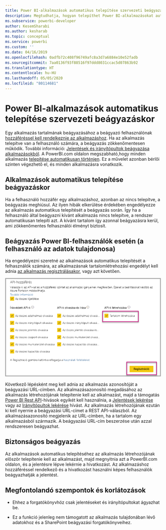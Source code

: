 ```yaml
---
title: Power BI-alkalmazások automatikus telepítése szervezeti beágyazáskor
description: Megtudhatja, hogyan telepíthet Power BI-alkalmazásokat automatikusan szervezeti beágyazáskor.
ms.subservice: powerbi-developer
author: KesemSharabi
ms.author: kesharab
ms.topic: conceptual
ms.service: powerbi
ms.custom: ''
ms.date: 04/16/2019
ms.openlocfilehash: 0adfb72c408f96749afc8a3d7a6884e10e52fadb
ms.sourcegitcommit: 7aa0136f93f88516f97ddd8031ccac5d07863b92
ms.translationtype: HT
ms.contentlocale: hu-HU
ms.lasthandoff: 05/05/2020
ms.locfileid: "80114681"
---
```

# <a name="auto-install-power-bi-apps-when-embedding-for-your-organization"></a>Power BI-alkalmazások automatikus telepítése szervezeti beágyazáskor

Egy alkalmazás tartalmának beágyazásához a beágyazó felhasználónak [hozzáféréssel kell rendelkeznie az alkalmazáshoz](../../service-create-distribute-apps.md). Ha az alkalmazás telepítve van a felhasználó számára, a beágyazás zökkenőmentesen működik. További információ: [Jelentések és irányítópultok beágyazása alkalmazásokból](embed-from-apps.md). A PowerBI.com oldalon megszabható,hogy minden alkalmazás [telepítése automatikusan történjen](https://powerbi.microsoft.com/blog/automatically-install-apps/). Ez a művelet azonban bérlői szinten végezhető el, és minden alkalmazásra vonatkozik.

## <a name="auto-install-app-on-embedding"></a>Alkalmazások automatikus telepítése beágyazáskor

Ha a felhasználó hozzáfér egy alkalmazáshoz, azonban az nincs telepítve, a beágyazás meghiúsul. Az ilyen hibák elkerülése érdekében engedélyezze az alkalmazás automatikus telepítését a beágyazás során. Így ha a felhasználó által beágyazni kívánt alkalmazás nincs telepítve, a rendszer automatikusan telepíti azt. A kívánt tartalom így azonnal beágyazásra kerül, ami zökkenőmentes felhasználói élményt biztosít.

## <a name="embed-for-power-bi-users-user-owns-data"></a>Beágyazás Power BI-felhasználók esetén (a felhasználó az adatok tulajdonosa)

Ha engedélyezni szeretné az alkalmazások automatikus telepítését a felhasználók számára, az alkalmazásnak tartalomlétrehozási engedélyt kell adnia [az alkalmazás regisztrálásakor](register-app.md#register-with-the-power-bi-application-registration-tool), vagy azt követően.

![Alkalmazásregisztráció – tartalomlétrehozás](media/embed-auto-install-app/register-app-create-content.png)

Következő lépésként meg kell adnia az alkalmazás azonosítóját a beágyazási URL-címben. Az alkalmazásazonosító megadásához az alkalmazás létrehozójának telepítenie kell az alkalmazást, majd a támogatás [Power BI Rest API](https://docs.microsoft.com/rest/api/power-bi/)-hívások egyikét kell használnia, a [Jelentések lekérése](https://docs.microsoft.com/rest/api/power-bi/reports/getreports) vagy az [Irányítópultok lekérése](https://docs.microsoft.com/rest/api/power-bi/dashboards/getdashboards) hívást. Az alkalmazás létrehozójának ezután ki kell nyernie a beágyazási URL-címet a REST API-válaszból. Az alkalmazásazonosító megjelenik az URL-címben, ha a tartalom egy alkalmazásból származik.  A beágyazási URL-cím beszerzése után azzal rendszeresen beágyazhat.

## <a name="secure-embed"></a>Biztonságos beágyazás

Az alkalmazások automatikus telepítéséhez az alkalmazás létrehozójának először telepítenie kell az alkalmazást, majd megnyitnia azt a PowerBI.com oldalon, és a jelentésre lépve lekérnie a hivatkozást. Az alkalmazáshoz hozzáféréssel rendelkező és a hivatkozást használni képes felhasználók beágyazhatják a jelentést.

## <a name="considerations-and-limitations"></a>Megfontolandó szempontok és korlátozások

* Ehhez a forgatókönyvhöz csak jelentéseket és irányítópultokat ágyazhat be.

* Ez a funkció jelenleg nem támogatott az alkalmazás tulajdonában lévő adatokhoz és a SharePoint beágyazási forgatókönyveihez.